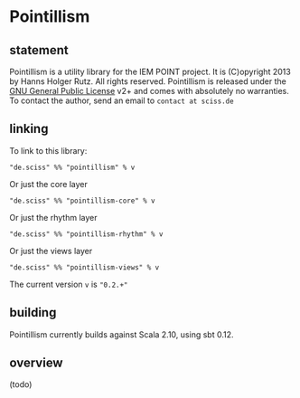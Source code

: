 # Pointillism

## statement

Pointillism is a utility library for the IEM POINT project. It is (C)opyright 2013 by Hanns Holger Rutz. All rights reserved. Pointillism is released under the [GNU General Public License](https://raw.github.com/iem-projects/Pointillism/master/LICENSE) v2+ and comes with absolutely no warranties. To contact the author, send an email to `contact at sciss.de`

## linking

To link to this library:

    "de.sciss" %% "pointillism" % v

Or just the core layer

    "de.sciss" %% "pointillism-core" % v

Or just the rhythm layer

    "de.sciss" %% "pointillism-rhythm" % v

Or just the views layer

    "de.sciss" %% "pointillism-views" % v

The current version `v` is `"0.2.+"`

## building

Pointillism currently builds against Scala 2.10, using sbt 0.12.

## overview

(todo)

